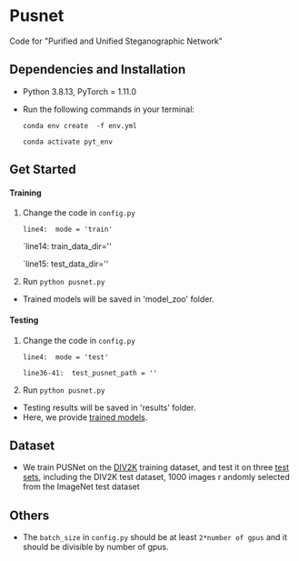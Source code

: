 # Pusnet
Code for "Purified and Unified Steganographic Network"
    
## Dependencies and Installation
- Python 3.8.13, PyTorch = 1.11.0
- Run the following commands in your terminal:

  `conda env create  -f env.yml`

  `conda activate pyt_env`

## Get Started
#### Training
1. Change the code in `config.py`

    `line4:  mode = 'train' `

    `line14:  train_data_dir=''
   
    `line15:  test_data_dir=''
   
2. Run `python pusnet.py`

- Trained models will be saved in 'model_zoo' folder.

#### Testing
1. Change the code in `config.py`

    `line4:  mode = 'test' `
  
    `line36-41:  test_pusnet_path = '' `

2. Run `python pusnet.py`
  
- Testing results will be saved in 'results' folder.
- Here, we provide [trained models](https://drive.google.com/drive/folders/1lM9ED7uzWYeznXSWKg4mgf7Xc7wjjm8Q?usp=sharing).

## Dataset
- We train PUSNet on the [DIV2K](https://opendatalab.com/DIV2K) training dataset, and test it on three [test sets](https://drive.google.com/file/d/1NYVWZXe0AjxdI5vuI2gF6_2hwoS1c4y7/view?usp=sharing), including the DIV2K test dataset, 1000 images r andomly selected from the ImageNet test dataset
 
## Others
- The `batch_size` in `config.py` should be at least `2*number of gpus` and it should be divisible by number of gpus.
